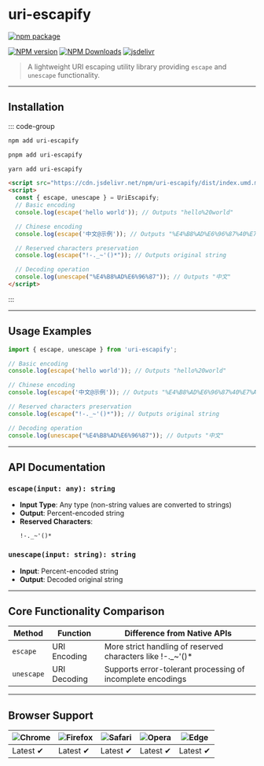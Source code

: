 # uri-escapify

[![npm package](https://nodei.co/npm/uri-escapify.png?downloads=true&downloadRank=true&stars=true)](https://www.npmjs.com/package/uri-escapify)

[![NPM version](https://img.shields.io/npm/v/uri-escapify.svg?style=flat)](https://npmjs.org/package/uri-escapify)
[![NPM Downloads](https://img.shields.io/npm/dm/uri-escapify.svg?style=flat)](https://npmjs.org/package/uri-escapify)
[![jsdelivr](https://data.jsdelivr.com/v1/package/npm/uri-escapify/badge)](https://www.jsdelivr.com/package/npm/uri-escapify)

> A lightweight URI escaping utility library providing `escape` and `unescape` functionality.

---

## Installation

::: code-group

```bash [npm]
npm add uri-escapify
```
```bash [pnpm]
pnpm add uri-escapify
```
```bash [yarn]
yarn add uri-escapify
```
```html [html]
<script src="https://cdn.jsdelivr.net/npm/uri-escapify/dist/index.umd.min.js"></script>
<script>
  const { escape, unescape } = UriEscapify;
  // Basic encoding
  console.log(escape('hello world')); // Outputs "hello%20world"

  // Chinese encoding
  console.log(escape('中文@示例')); // Outputs "%E4%B8%AD%E6%96%87%40%E7%A4%BA%E4%BE%8B"

  // Reserved characters preservation
  console.log(escape("!-._~'()*")); // Outputs original string

  // Decoding operation
  console.log(unescape("%E4%B8%AD%E6%96%87")); // Outputs "中文"
</script>
```

:::

---

## Usage Examples

```typescript
import { escape, unescape } from 'uri-escapify';

// Basic encoding
console.log(escape('hello world')); // Outputs "hello%20world"

// Chinese encoding
console.log(escape('中文@示例')); // Outputs "%E4%B8%AD%E6%96%87%40%E7%A4%BA%E4%BE%8B"

// Reserved characters preservation
console.log(escape("!-._~'()*")); // Outputs original string

// Decoding operation
console.log(unescape("%E4%B8%AD%E6%96%87")); // Outputs "中文"
```

---

## API Documentation

### `escape(input: any): string`
- **Input Type**: Any type (non-string values are converted to strings)
- **Output**: Percent-encoded string
- **Reserved Characters**:
  ```text
  !-._~'()*
  ```

### `unescape(input: string): string`
- **Input**: Percent-encoded string
- **Output**: Decoded original string

---

## Core Functionality Comparison

| Method         | Function               | Difference from Native APIs                     |
|----------------|------------------------|-----------------------------------------------|
| `escape`       | URI Encoding           | More strict handling of reserved characters like !-._~'()* |
| `unescape`     | URI Decoding           | Supports error-tolerant processing of incomplete encodings |

---

## Browser Support

![Chrome](https://raw.github.com/alrra/browser-logos/master/src/chrome/chrome_48x48.png) | ![Firefox](https://raw.github.com/alrra/browser-logos/master/src/firefox/firefox_48x48.png) | ![Safari](https://raw.github.com/alrra/browser-logos/master/src/safari/safari_48x48.png) | ![Opera](https://raw.github.com/alrra/browser-logos/master/src/opera/opera_48x48.png) | ![Edge](https://raw.github.com/alrra/browser-logos/master/src/edge/edge_48x48.png) |
--- | --- | --- | --- | --- |
Latest ✔ | Latest ✔ | Latest ✔ | Latest ✔ | Latest ✔ |
